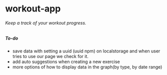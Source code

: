 # workout-app
###### Keep a track of your workout progress.

##### To-do
- save data with setting a uuid (uuid npm) on localstorage and when user tries to use our page we check for it.
- add auto suggestions when creating a new exercise
- more options of how to display data in the graph(by type, by date range)
